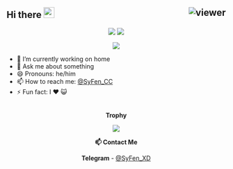 ## Hi there <img src="https://media.giphy.com/media/hvRJCLFzcasrR4ia7z/giphy.gif" width="25px"> <img align="right" src="https://komarev.com/ghpvc/?username=NBM69&style=flat&color=d83a7c" alt="viewer" />

<p align="center">
  <img src ="https://github-readme-stats.vercel.app/api?username=NBM69&show_icons=true&count_private=true&theme=darcula&hide_border=true&hide=issues,contribs&include_all_commits=true&bg_color=00000000">
  <img src ="https://github-readme-stats.vercel.app/api/top-langs/?username=NBM69&layout=compact&hide_border=true&theme=darcula&bg_color=00000000&langs_count=10&hide=jupyter%20notebook,tex,css,php">
</p>
<!-- <p align="center">
  <img align="left" src ="https://github-readme-stats.vercel.app/api/pin/?username=NBM69&repo=NBM69">
  <img align="right" src ="https://github-readme-stats.vercel.app/api/pin/?username=NBM69&repo=NBM69">
</p> -->

<p align="center">
<img src ="https://komarev.com/ghpvc/?username=NBM69&style=flat-square&color=red">
</p>

- 🔭 I’m currently working on home
- 💬 Ask me about something
- 😄 Pronouns: he/him
- 📫 How to reach me: [@SyFen_CC](https://t.me/SyFen_CC)
- ⚡ Fun fact: I ❤️ 😺 <br>&nbsp;

<p align="center">
<b>Trophy</b>
</p>

<p align="center">
   <img src ="https://github-profile-trophy.vercel.app/?username=NBM69&row=2&column=3">
</p>

<p align="center">
<b>📫 Contact Me</b>
</p>
<p align="center">
<b>Telegram</b> - <a href='https://t.me/SyFen_XD'>@SyFen_XD</a>
</p>
